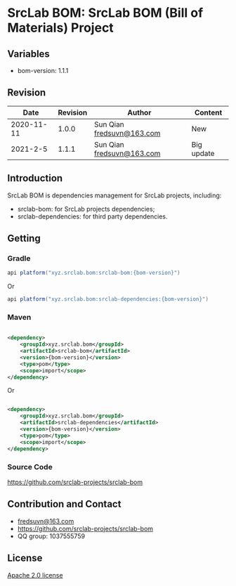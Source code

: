 # SrcLab BOM: SrcLab BOM (Bill of Materials) Project

## Variables

* bom-version: 1.1.1

## Revision

|Date|Revision|Author|Content|
|---|---|---|---|
|2020-11-11|1.0.0|Sun Qian <fredsuvn@163.com>|New|
|2021-2-5|1.1.1|Sun Qian <fredsuvn@163.com>|Big update|

## Introduction

SrcLab BOM is dependencies management for SrcLab projects, including:

* srclab-bom: for SrcLab projects dependencies;
* srclab-dependencies: for third party dependencies.

## Getting

### Gradle

```groovy
api platform("xyz.srclab.bom:srclab-bom:{bom-version}")
```

Or

```groovy
api platform("xyz.srclab.bom:srclab-dependencies:{bom-version}")
```

### Maven

```xml

<dependency>
    <groupId>xyz.srclab.bom</groupId>
    <artifactId>srclab-bom</artifactId>
    <version>{bom-version}</version>
    <type>pom</type>
    <scope>import</scope>
</dependency>
```

Or

```xml

<dependency>
    <groupId>xyz.srclab.bom</groupId>
    <artifactId>srclab-dependencies</artifactId>
    <version>{bom-version}</version>
    <type>pom</type>
    <scope>import</scope>
</dependency>
```

### Source Code

https://github.com/srclab-projects/srclab-bom

## Contribution and Contact

* fredsuvn@163.com
* https://github.com/srclab-projects/srclab-bom
* QQ group: 1037555759

## License

[Apache 2.0 license](https://www.apache.org/licenses/LICENSE-2.0.html)